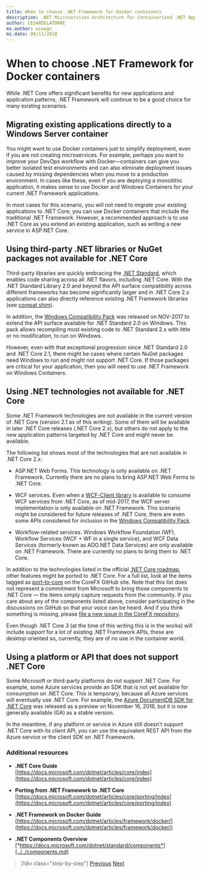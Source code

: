 ```yaml
---
title: When to choose .NET Framework for Docker containers
description: .NET Microservices Architecture for Containerized .NET Applications | When to choose .NET Framework for Docker containers
author: CESARDELATORRE
ms.author: wiwagn
ms.date: 09/11/2018
---
```

# When to choose .NET Framework for Docker containers

While .NET Core offers significant benefits for new applications and application patterns, .NET Framework will continue to be a good choice for many existing scenarios.

## Migrating existing applications directly to a Windows Server container

You might want to use Docker containers just to simplify deployment, even if you are not creating microservices. For example, perhaps you want to improve your DevOps workflow with Docker—containers can give you better isolated test environments and can also eliminate deployment issues caused by missing dependencies when you move to a production environment. In cases like these, even if you are deploying a monolithic application, it makes sense to use Docker and Windows Containers for your current .NET Framework applications.

In most cases for this scenario, you will not need to migrate your existing applications to .NET Core; you can use Docker containers that include the traditional .NET Framework. However, a recommended approach is to use .NET Core as you extend an existing application, such as writing a new service in ASP.NET Core.

## Using third-party .NET libraries or NuGet packages not available for .NET Core

Third-party libraries are quickly embracing the [.NET Standard](https://docs.microsoft.com/dotnet/articles/standard/library), which enables code sharing across all .NET flavors, including .NET Core. With the .NET Standard Library 2.0 and beyond the API surface compatibility across different frameworks has become significantly larger and in .NET Core 2.x applications can also directly reference existing .NET Framework libraries (see [compat shim](https://github.com/dotnet/standard/blob/master/docs/netstandard-20/README.md#net-framework-461-supporting-net-standard-20)).

In addition, the [Windows Compatibility Pack](https://docs.microsoft.com/dotnet/core/porting/windows-compat-pack) was released on NOV-2017 to extend the API surface available for .NET Standard 2.0 on Windows. This pack allows recompiling most existing code to .NET Standard 2.x with little or no modification, to run on Windows.

However, even with that exceptional progression since .NET Standard 2.0 and .NET Core 2.1, there might be cases where certain NuGet packages need Windows to run and might not support .NET Core. If those packages are critical for your application, then you will need to use .NET Framework on Windows Containers.

## Using .NET technologies not available for .NET Core 

Some .NET Framework technologies are not available in the current version of .NET Core (version 2.1 as of this writing). Some of them will be available in later .NET Core releases (.NET Core 2.x), but others do not apply to the new application patterns targeted by .NET Core and might never be available.

The following list shows most of the technologies that are not available in .NET Core 2.x:

-   ASP.NET Web Forms. This technology is only available on .NET Framework. Currently there are no plans to bring ASP.NET Web Forms to .NET Core.

-   WCF services. Even when a [WCF-Client library](https://github.com/dotnet/wcf) is available to consume WCF services from .NET Core, as of mid-2017, the WCF server implementation is only available on .NET Framework. This scenario might be considered for future releases of .NET Core, there are even some APIs considered for inclusion in the [Windows Compatibility Pack](https://docs.microsoft.com/dotnet/core/porting/windows-compat-pack).

-   Workflow-related services. Windows Workflow Foundation (WF), Workflow Services (WCF + WF in a single service), and WCF Data Services (formerly known as ADO.NET Data Services) are only available on .NET Framework. There are currently no plans to bring them to .NET Core.

In addition to the technologies listed in the official [.NET Core roadmap](https://github.com/aspnet/Home/wiki/Roadmap), other features might be ported to .NET Core. For a full list, look at the items tagged as [port-to-core](https://github.com/dotnet/corefx/issues?q=is%3Aopen+is%3Aissue+label%3Aport-to-core) on the CoreFX GitHub site. Note that this list does not represent a commitment from Microsoft to bring those components to .NET Core — the items simply capture requests from the community. If you care about any of the components listed above, consider participating in the discussions on GitHub so that your voice can be heard. And if you think something is missing, please [file a new issue in the CoreFX repository](https://github.com/dotnet/corefx/issues/new).

Even though .NET Core 3 (at the time of this writing this is in the works) will include support for a lot of existing .NET Framework APIs, these are desktop oriented so, currently, they are of no use in the container world.

## Using a platform or API that does not support .NET Core

Some Microsoft or third-party platforms do not support .NET Core. For example, some Azure services provide an SDK that is not yet available for consumption on .NET Core. This is temporary, because all Azure services will eventually use .NET Core. For example, the [Azure DocumentDB SDK for .NET Core](https://www.nuget.org/packages/Microsoft.Azure.DocumentDB.Core/1.2.1) was released as a preview on November 16, 2016, but it is now generally available (GA) as a stable version.

In the meantime, if any platform or service in Azure still doesn't support .NET Core with its client API, you can use the equivalent REST API from the Azure service or the client SDK on .NET Framework.

### Additional resources

-   **.NET Core Guide**  
    [https://docs.microsoft.com/dotnet/articles/core/index](https://docs.microsoft.com/dotnet/articles/core/index)

-   **Porting from .NET Framework to .NET Core**  
    [https://docs.microsoft.com/dotnet/articles/core/porting/index](https://docs.microsoft.com/dotnet/articles/core/porting/index)

-   **.NET Framework on Docker Guide**  
    [https://docs.microsoft.com/dotnet/articles/framework/docker/](https://docs.microsoft.com/dotnet/articles/framework/docker/)

-   **.NET Components Overview**  
    [*https://docs.microsoft.com/dotnet/standard/components*](../../components.md)




>[!div class="step-by-step"]
[Previous](net-core-container-scenarios.md)
[Next](container-framework-choice-factors.md)
